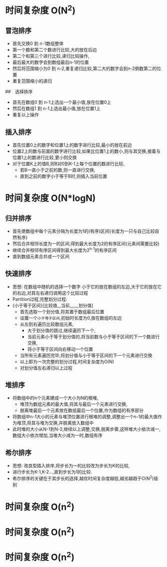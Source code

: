 # 时间复杂度 O(N<sup>2</sup>)

## 冒泡排序
* 首先交换0 到 n-1数组整体
* 第一个数和第二个数进行比较,大的放在后边
* 第二个和第三个进行比较,递归比较操作,
* 最后最大的数字会到数组最后n-1的位置
* 然后将范围缩小为0 到 n-2,重复递归比较,第二大的数字会到n-2倒数第二的位置
* 重复范围缩小的递归

##　选择排序
* 首先在数组0 到 n-1上选出一个最小值,放在位置0上
* 然后在数组1 到 n-1上选出最小值,放在位置1上
* 重复以上操作

## 插入排序

* 首先位置0上的数字和位置1上的数字进行比较,最小的放在前边
* 位置2上的数与前面的数字进行比较,如果比位置1上的数小,则与其交换,接着与位置1上的数进行比较,更小则交换
* 对于位置K上的值B,则B对0到K-1上每个位置的数进行比较,
  * 若B一直小于之前的数,则一直进行交换,
  * 直到之前的数字小于等于B时,则插入当前位置

# 时间复杂度 O(N*logN)

## 归并排序

* 首先使数组中每个元素分隔为长度为1的(有序)区间{长度为一只与自己比较自然有序}
* 然后合并相邻长度为一的区间,得到最大长度为2的有序区间(元素间需要比较)
* 继续合并相邻有序区间得到最大长度为2<sup>n-1</sup>的有序区间
* 直到数组元素合并成一个区间


## 快速排序

* 思想: 在数组中随机的选择一个数字 小于它的放在数组的左边,大于它的放在它的右边,对其左右递归调用这个比较过程
* Partition过程,完整划分过程:
* {小于等于区间}[比较值,,,当前,,,,,,,划分值]
  * 首先选取一个划分值,将其置于数组最后位置
  * 设置一个`小于等于区间`,初始时长度为0,放在数组的左边
  * 从左到右遍历比较数组元素,
    * 大于划分值的跳过,继续遍历下一个,
    * 当前元素小于等于划分值的,将当前数与小于等于区间的下一个数进行交换,
    * 将小于等于区间向右移动一个位置
  * 当所有元素遍历完毕,将划分值与小于等于区间的下一个元素进行交换
  * 以上即为一次完整的划分过程,时间复杂度为O(N)
  * 对划分值左右递归以上过程

## 堆排序

* 将数组中的n个元素建成一个大小为N的根堆,
  * 堆顶为数组元素的最大值,将其与最后一个元素进行交换,
  * 脱离堆最后一个元素放在数组最后一个位置,作为数组的有序部分
* 将数组中n-1大小的元素与堆顶位置进行根堆的调整,调整出一个n-1的最大值作为堆顶,将其与堆为交换,并脱离放入数组中
* 此时堆的大小从N-1到N-2,继续以上调整,交换,脱离步骤,这样堆大小依次减一,数组大小依次增加,当堆大小减为一时,数组有序

## 希尔排序

* 思想: 改良型插入排序,将步长为一的比较改为步长为K的比较,
* 进行步长为K-1,K-2...,直到步长为1的比较.
* 希尔排序的关键在于其步长的选择,越优时间复杂度越低,越劣越趋于O(N<sup>2</sup>)级别

# 时间复杂度 O(n<sup>2</sup>)

# 时间复杂度 O(n<sup>2</sup>)
# 时间复杂度 O(n<sup>2</sup>)